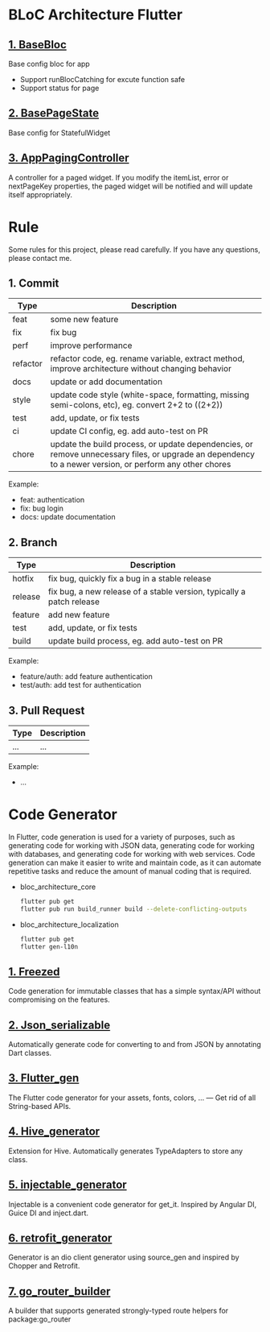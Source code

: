 # BLoC Architecture Flutter

## [1. BaseBloc](./bloc_architecture_core/lib/base/bloc/base_bloc.dart)

Base config bloc for app

- Support runBlocCatching for excute function safe
- Support status for page

## [2. BasePageState](./bloc_architecture_core/lib/base/base_page_state.dart)

Base config for StatefulWidget

## [3. AppPagingController](./bloc_architecture_core/lib/base/pagination/app_paging_controller.dart)

A controller for a paged widget.
If you modify the itemList, error or nextPageKey properties, the paged widget will be notified and will update itself appropriately.

# Rule

Some rules for this project, please read carefully. If you have any questions, please contact me.

## 1. Commit

| Type     | Description                                                                                                                                             |
| -------- | ------------------------------------------------------------------------------------------------------------------------------------------------------- |
| feat     | some new feature                                                                                                                                        |
| fix      | fix bug                                                                                                                                                 |
| perf     | improve performance                                                                                                                                     |
| refactor | refactor code, eg. rename variable, extract method, improve architecture without changing behavior                                                      |
| docs     | update or add documentation                                                                                                                             |
| style    | update code style (white-space, formatting, missing semi-colons, etc), eg. convert 2+2 to ((2+2))                                                       |
| test     | add, update, or fix tests                                                                                                                               |
| ci       | update CI config, eg. add auto-test on PR                                                                                                               |
| chore    | update the build process, or update dependencies, or remove unnecessary files, or upgrade an dependency to a newer version, or perform any other chores |

Example:

- feat: authentication
- fix: bug login
- docs: update documentation

## 2. Branch

| Type    | Description                                                           |
| ------- | --------------------------------------------------------------------- |
| hotfix  | fix bug, quickly fix a bug in a stable release                        |
| release | fix bug, a new release of a stable version, typically a patch release |
| feature | add new feature                                                       |
| test    | add, update, or fix tests                                             |
| build   | update build process, eg. add auto-test on PR                         |

Example:

- feature/auth: add feature authentication
- test/auth: add test for authentication

## 3. Pull Request

| Type | Description |
| ---- | ----------- |
| ...  | ...         |

Example:

- ...

# Code Generator

In Flutter, code generation is used for a variety of purposes, such as generating code for working with JSON data, generating code for working with databases, and generating code for working with web services. Code generation can make it easier to write and maintain code, as it can automate repetitive tasks and reduce the amount of manual coding that is required.

- bloc_architecture_core
  ```bash
  flutter pub get
  flutter pub run build_runner build --delete-conflicting-outputs
  ```
- bloc_architecture_localization
  ```bash
  flutter pub get
  flutter gen-l10n
  ```

## [1. Freezed](https://pub.dev/packages/freezed)

Code generation for immutable classes that has a simple syntax/API without compromising on the features.

## [2. Json_serializable](https://pub.dev/packages/json_serializable)

Automatically generate code for converting to and from JSON by annotating Dart classes.

## [3. Flutter_gen](https://pub.dev/packages/flutter_gen)

The Flutter code generator for your assets, fonts, colors, … — Get rid of all String-based APIs.

## [4. Hive_generator](https://pub.dev/packages/hive_generator)

Extension for Hive. Automatically generates TypeAdapters to store any class.

## [5. injectable_generator](https://pub.dev/packages/injectable_generator)

Injectable is a convenient code generator for get_it. Inspired by Angular DI, Guice DI and inject.dart.

## [6. retrofit_generator](https://pub.dev/packages/retrofit_generator)

Generator is an dio client generator using source_gen and inspired by Chopper and Retrofit.

## [7. go_router_builder](https://pub.dev/packages/go_router_builder)

A builder that supports generated strongly-typed route helpers for package:go_router
